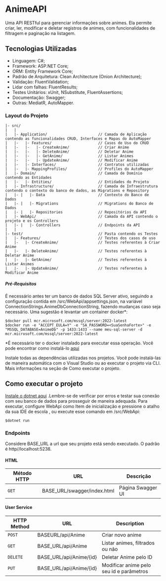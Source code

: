 # AnimeAPI

Uma API RESTful para gerenciar informações sobre animes. Ela permite criar, ler, modificar e deletar registros de animes, com funcionalidades de filtragem e paginação na listagem.

## Tecnologias Utilizadas
- Linguagem: C#;
- Framework: ASP.NET Core;
- ORM: Entity Framework Core;
- Padrão de Arquitetura: Clean Architecture (Onion Architecture);
- Validação: FluentValidation;
- Lidar com falhas: FluentResults;
- Testes Unitários: xUnit, NSubstitute, FluentAssertions;
- Documentação: Swagger;
- Outras: MediatR, AutoMapper.


### Layout do Projeto

```
|- src/
|   |
|   |- Application/                       // Camada de Aplicação contendo as funcionalidades CRUD, Interfaces e Mapas do AutoMapper
|   |-   |- Features/                     // Casos de Uso do CRUD
|   |-   |-   |- CreateAnime/             // Criar Anime
|   |-   |-   |- DeleteAnime/             // Deletar Anime
|   |-   |-   |- GetAnime/                // Listar Animes
|   |-   |-   |- UpdateAnime/             // Modificar Anime
|   |-   |- Interfaces/                   // Contratos utilizadas
|   |-   |- MappingProfiles/              // Profiles do AutoMapper
|   |- Domain/                            // Camada de Domínio contendo as Entidades
|   |-   |- Entities/                     // Entidades do Projeto
|   |- Infrastructure/                    // Camada de Infraestrutura contendo o contexto do banco de dados, as Migrations e Repository
|   |- |   |- Data                        // Contexto do Banco de Dados
|   |- |   |- Migrations                  // Migrations do Banco de Dados
|   |- |   |- Repositories                // Repositórios da API
|   |- WebApi/                            // Camada da API contendo o projeto e os Controllers
|   |- |   |- Controllers                 // Endpoints da API
|   |
|- test/                                  // Pasta contendo os Testes
|   |- Features/                          // Testes dos casos de uso
|   |-   |- CreateAnime/                  // Testes referentes à Criar Anime
|   |-   |- DeleteAnime/                  // Testes referentes à Deletar Anime
|   |-   |- GetAnime/                     // Testes referentes à Listar Animes
|   |-   |- UpdateAnime/                  // Testes referentes à Modificar Anime
```


##### Pré-Requisitos

É necessário antes ter um banco de dados SQL Server ativo, seguindo a configuração contida em /src/WebApi/appsettings.json, na variável ConnectionStrings.AnimeDbConnectionString,
fazendo mudanças caso seja necessário. Uma sugestão é levantar um container docker*:

```
$docker pull mcr.microsoft.com/mssql/server:2022-latest
$docker run -e "ACCEPT_EULA=Y" -e "SA_PASSWORD=<SuaSenhaForte>" -e "MSSQL_DATABASE=AnimeDb" -p 1433:1433 --name meu-sql-server -d mcr.microsoft.com/mssql/server:2022-latest
```

*É necessário ter o docker instalado para executar essa operação. Você pode encontrar como instalá-lo [aqui](https://docs.docker.com/engine/install/)

Instale todas as dependências utilizadas nos projetos. Você pode instalá-las de maneira automática com o Visual Studio ou ao executar o projeto via CLI. Mais informações na seção de Como executar o projeto.


## Como executar o projeto

[Instale o dotnet aqui](https://dotnet.microsoft.com/pt-br/download)
.Lembre-se de verificar por erros e testar sua conexão com seu banco de dados para prosseguir de maneira adequada.
Para executar, configure WebApi como Item de inicialização e pressione o atalho da sua IDE de escola , ou execute esse comando em /src/WebApi:

```
$dotnet run
```

### Endpoints 

Considere BASE_URL a url que seu projeto está sendo executado. O padrão é http//localhost:5238.

#### HTML

|Método HTTP|URL|Descrição|
|---|---|---|
|`GET`|BASE_URL/swagger/index.html | Página Swagger UI |

#### User Service

|HTTP Method|URL|Description|
|---|---|---|
|`POST`|BASEURL/api/Anime | Criar novo anime |
|`GET`|BASE_URL/api/Anime | Listar animes, filtrados ou não |
|`DELETE`|BASE_URL/api/Anime/{id} | Deletar Anime pelo ID |
|`PUT`|BASE_URL/api/Anime/{id} | Modificar anime pelo seu id e parâmetros |

